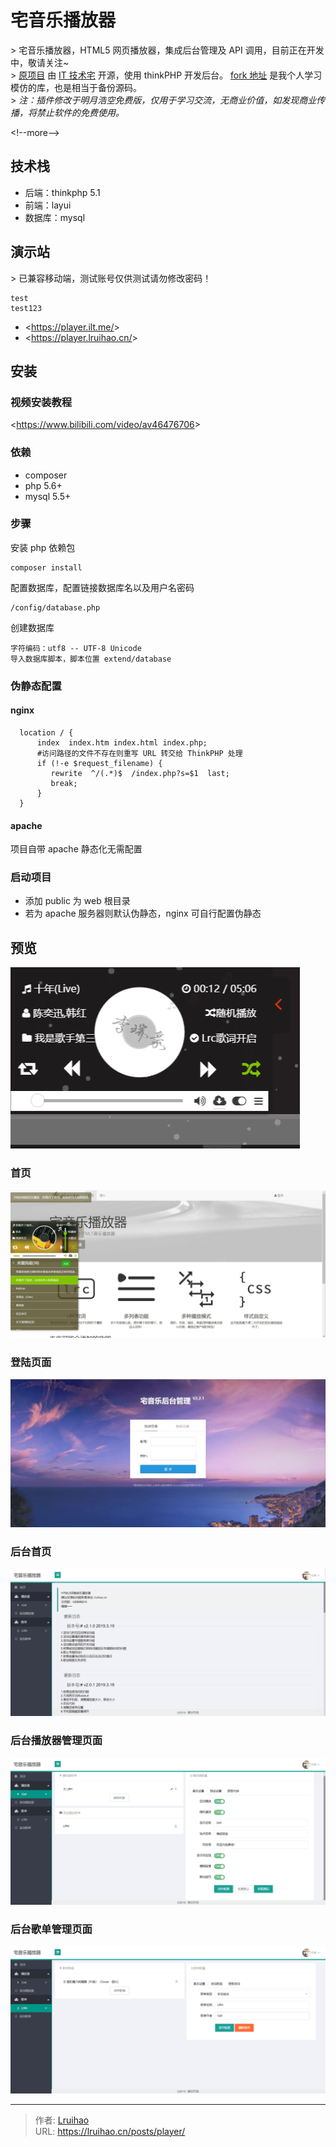 # 宅音乐播放器


&gt; 宅音乐播放器，HTML5 网页播放器，集成后台管理及 API 调用，目前正在开发中，敬请关注~  
&gt; [原项目](https://github.com/lzx8589561/zhai-music) 由 [IT 技术宅](https://www.ilt.me) 开源，使用 thinkPHP 开发后台。 [fork 地址](https://github.com/Lruihao/zhai-music) 是我个人学习模仿的库，也是相当于备份源码。  
&gt; _注：插件修改于明月浩空免费版，仅用于学习交流，无商业价值，如发现商业传播，将禁止软件的免费使用。_

&lt;!--more--&gt;

## 技术栈

- 后端：thinkphp 5.1
- 前端：layui
- 数据库：mysql

## 演示站

&gt; 已兼容移动端，测试账号仅供测试请勿修改密码！

```text 测试账号
test
test123
```

- &lt;https://player.ilt.me/&gt;
- &lt;https://player.lruihao.cn/&gt;

## 安装

### 视频安装教程

&lt;https://www.bilibili.com/video/av46476706&gt;

### 依赖

- composer
- php 5.6&#43;
- mysql 5.5&#43;

### 步骤

安装 php 依赖包

```
composer install
```

配置数据库，配置链接数据库名以及用户名密码

```
/config/database.php
```

创建数据库

```
字符编码：utf8 -- UTF-8 Unicode
导入数据库脚本，脚本位置 extend/database
```

### 伪静态配置

#### nginx

```
  location / {
      index  index.htm index.html index.php;
      #访问路径的文件不存在则重写 URL 转交给 ThinkPHP 处理
      if (!-e $request_filename) {
         rewrite  ^/(.*)$  /index.php?s=$1  last;
         break;
      }
  }
```

#### apache

项目自带 apache 静态化无需配置

### 启动项目

- 添加 public 为 web 根目录
- 若为 apache 服务器则默认伪静态，nginx 可自行配置伪静态

## 预览

![](images/player.png)

### 首页

![](images/index.png)

### 登陆页面

![](images/login.png)

### 后台首页

![](images/admin_index.png)

### 后台播放器管理页面

![](images/admin_player.png)

### 后台歌单管理页面

![](images/admin_song_sheet.png)


---

> 作者: [Lruihao](https://github.com/Lruihao)  
> URL: https://lruihao.cn/posts/player/  

